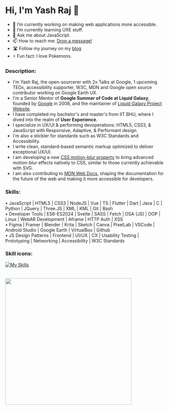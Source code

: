 # Hi, I'm Yash Raj 👋

- 🔭 I’m currently working on making web applications more accessible.
- 🌱 I’m currently learning UXE stuff.
- 💬 Ask me about JavaScript.
- 📫 How to reach me: [Drop a message!](https://www.linkedin.com/in/yash-raj-bharti-5693b6183/)
- 🛣️ Follow my journey on my [blog](https://yashrajbharti.github.io/Design-Portfolio/projects/journey-blog.html)
- ⚡ Fun fact: I love Pokemons.

### Description:
* I'm Yash Raj, the open-sourcerer with 2x Talks at Google, 1 upcoming TEDx, accessibility supporter, W3C, MDN and Google open source contributor working on Google Earth UX.
* I'm a Senior Mentor of **Google Summer of Code at Liquid Galaxy**, founded by [Google](https://www.google.com) in 2008, and the maintainer of [Liquid Galaxy Project Website](https://www.liquidgalaxy.eu).
* I have completed my bachelor's and master's from IIT BHU, where I dived into the realm of **User Experience**.  
* I specialize in UX/UI & performing devoperations: HTML5, CSS3, & JavaScript with Responsive, Adaptive, & Performant design. 
* I'm also a stickler for standards such as W3C Standards and Accessibility.
* I write clean, standard-based semantic markup optimized to deliver exceptional UX/UI.
* I am developing a new [CSS motion-blur property](https://github.com/w3c/csswg-drafts/issues/11134) to bring advanced motion-blur effects natively to CSS, similar to those currently achievable with SVG.
* I am also contributing to [MDN Web Docs](https://github.com/mdn/content/pulls?q=is%3Apr+author%3Ayashrajbharti+is%3Aclosed), shaping the documentation for the future of the web and making it more accessible for developers.
  
### Skills:     
• JavaScript | HTML5 | CSS3 | NodeJS | Vue | TS | Flutter | Dart | Java | C | Python | JQuery | Three.JS | XML | KML | Git | Bash   
• Developer Tools | ES6-ES2024 | Svelte | SASS | Fetch | DSA (JS) | OOP | Linux | WebAR Development | Aframe | HTTP Auth | XSS   
• Figma | Framer | Blender | Krita | Sketch | Canva | PixelLab | VSCode | Android Studio | Google Earth | VirtualBox | Github   
• JS Design Patterns | Frontend | UI/UX | CX | Usability Testing | Prototyping | Networking | Accessibility | W3C Standards   

### Skill icons:
[![My Skills](https://skillicons.dev/icons?i=js,html,css,nodejs,vue,ts,flutter,dart,java,c,python,jquery,threejs,git,bash,svelte,sass,linux,figma,blender,vscode,androidstudio,github,replit,netlify)](https://skillicons.dev)    
&nbsp;
&nbsp;     
&nbsp;  
<img src="https://github-readme-stats.vercel.app/api?username=yashrajbharti&theme=dark&show_icons=true&count_private=true" width="400">    

